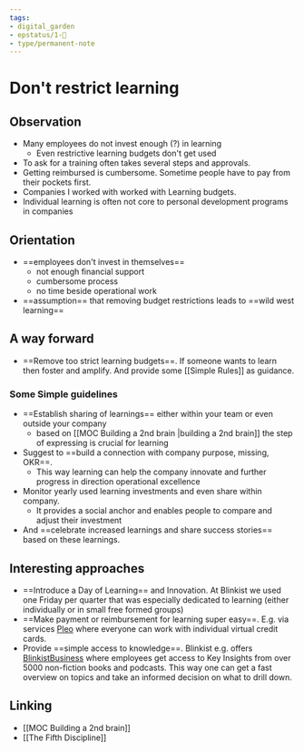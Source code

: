 ```yaml
---
tags: 
- digital_garden
- epstatus/1-🌱
- type/permanent-note
---
```

# Don't restrict learning

## Observation
+ Many employees do not invest enough (?) in learning
	+ Even restrictive learning budgets don't get used
+ To ask for a training often takes several steps and approvals. 
+ Getting reimbursed is cumbersome. Sometime people have to pay from their pockets first.
+ Companies I worked with worked with Learning budgets.
+ Individual learning is often not core to personal development programs in companies

## Orientation
+ ==employees don't invest in themselves==
	+ not enough financial support
	+ cumbersome process
	+ no time beside operational work
+ ==assumption== that removing budget restrictions leads to ==wild west learning==

## A way forward
+ ==Remove too strict learning budgets==. If someone wants to learn then foster and amplify. And provide some [[Simple Rules]] as guidance.

### Some Simple guidelines
+ ==Establish sharing of learnings== either within your team or even outside your company
	+ based on [[MOC Building a 2nd brain |building a 2nd brain]] the step of expressing is crucial for learning
+ Suggest to ==build a connection with company purpose, missing, OKR==. 
	+ This way learning can help the company innovate and further progress in direction operational excellence
+ Monitor yearly used learning investments and even share within company.
	+ It provides a social anchor and enables people to compare and adjust their investment
+ And ==celebrate increased learnings and share success stories== based on these learnings.

## Interesting approaches
+ ==Introduce a Day of Learning== and Innovation. At Blinkist we used one Friday per quarter that was especially dedicated to learning (either individually or in small free formed groups)
+ ==Make payment or reimbursement for learning super easy==. E.g. via services [Pleo](https://www.pleo.io/de) where everyone can work with individual virtual credit cards.
+ Provide ==simple access to knowledge==. Blinkist e.g. offers [BlinkistBusiness](https://www.blinkist.com/en/business?utm_source=homepage&utm_medium=link&utm_campaign=header) where employees get access to Key Insights from over 5000 non-fiction books and podcasts. This way one can get a fast overview on topics and take an informed decision on what to drill down.

## Linking
+ [[MOC Building a 2nd brain]]
+ [[The Fifth Discipline]]